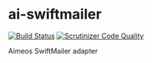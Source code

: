 ai-swiftmailer
==============
[![Build Status](https://travis-ci.org/aimeos/ai-swiftmailer.svg)](https://travis-ci.org/aimeos/ai-swiftmailer)
[![Scrutinizer Code Quality](https://scrutinizer-ci.com/g/aimeos/ai-swiftmailer/badges/quality-score.png?b=master)](https://scrutinizer-ci.com/g/aimeos/ai-swiftmailer/?branch=master)

Aimeos SwiftMailer adapter
